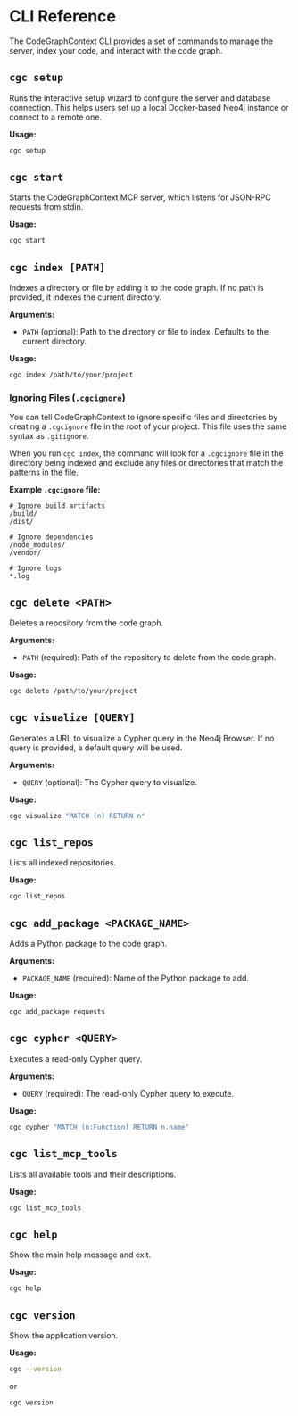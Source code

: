 # CLI Reference

The CodeGraphContext CLI provides a set of commands to manage the server, index your code, and interact with the code graph.

## `cgc setup`

Runs the interactive setup wizard to configure the server and database connection. This helps users set up a local Docker-based Neo4j instance or connect to a remote one.

**Usage:**
```bash
cgc setup
```

## `cgc start`

Starts the CodeGraphContext MCP server, which listens for JSON-RPC requests from stdin.

**Usage:**
```bash
cgc start
```

## `cgc index [PATH]`

Indexes a directory or file by adding it to the code graph. If no path is provided, it indexes the current directory.

**Arguments:**
*   `PATH` (optional): Path to the directory or file to index. Defaults to the current directory.

**Usage:**
```bash
cgc index /path/to/your/project
```

### Ignoring Files (`.cgcignore`)

You can tell CodeGraphContext to ignore specific files and directories by creating a `.cgcignore` file in the root of your project. This file uses the same syntax as `.gitignore`.

When you run `cgc index`, the command will look for a `.cgcignore` file in the directory being indexed and exclude any files or directories that match the patterns in the file.

**Example `.cgcignore` file:**
```
# Ignore build artifacts
/build/
/dist/

# Ignore dependencies
/node_modules/
/vendor/

# Ignore logs
*.log
```


## `cgc delete <PATH>`

Deletes a repository from the code graph.

**Arguments:**
*   `PATH` (required): Path of the repository to delete from the code graph.

**Usage:**
```bash
cgc delete /path/to/your/project
```

## `cgc visualize [QUERY]`

Generates a URL to visualize a Cypher query in the Neo4j Browser. If no query is provided, a default query will be used.

**Arguments:**
*   `QUERY` (optional): The Cypher query to visualize.

**Usage:**
```bash
cgc visualize "MATCH (n) RETURN n"
```

## `cgc list_repos`

Lists all indexed repositories.

**Usage:**
```bash
cgc list_repos
```

## `cgc add_package <PACKAGE_NAME>`

Adds a Python package to the code graph.

**Arguments:**
*   `PACKAGE_NAME` (required): Name of the Python package to add.

**Usage:**
```bash
cgc add_package requests
```

## `cgc cypher <QUERY>`

Executes a read-only Cypher query.

**Arguments:**
*   `QUERY` (required): The read-only Cypher query to execute.

**Usage:**
```bash
cgc cypher "MATCH (n:Function) RETURN n.name"
```

## `cgc list_mcp_tools`

Lists all available tools and their descriptions.

**Usage:**
```bash
cgc list_mcp_tools
```

## `cgc help`

Show the main help message and exit.

**Usage:**
```bash
cgc help
```

## `cgc version`

Show the application version.

**Usage:**
```bash
cgc --version
```
or
```bash
cgc version
```
